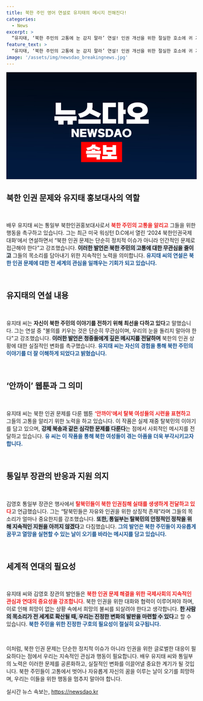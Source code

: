 ```yaml
---
title: 북한 주민 영어 연설로 유지태의 메시지 전해진다!
categories:
  - News
excerpt: >
  “유지태, ‘북한 주민의 고통에 눈 감지 말라’ 연설! 인권 개선을 위한 절실한 호소에 귀 기울여야 할 때입니다. 그가 전한 메시지, 함께 알아보세요!”
feature_text: >
  “유지태, ‘북한 주민의 고통에 눈 감지 말라’ 연설! 인권 개선을 위한 절실한 호소에 귀 기울여야 할 때입니다. 그가 전한 메시지, 함께 알아보세요!”
image: '/assets/img/newsdao_breakingnews.jpg'
---
```


<p><img src="/assets/img/newsdao_breakingnews.jpg" alt="ranknews 속보" /></p>

<h2 data-ke-size="size26">북한 인권 문제와 유지태 홍보대사의 역할</h2>

<p data-ke-size="size16">&nbsp;</p> 

<p>배우 유지태 씨는 통일부 북한인권홍보대사로서 <b><span style="color: #ee2323;">북한 주민의 고통을 알리고</span></b> 그들을 위한 행동을 촉구하고 있습니다. 그는 최근 미국 워싱턴 D.C에서 열린 ‘2024 북한인권국제대화’에서 연설하면서 “북한 인권 문제는 단순히 정치적 이슈가 아니라 인간적인 문제로 접근해야 한다”고 강조했습니다. <b><span style="background-color: #21538527;">이러한 발언은 북한 주민의 고통에 대한 무관심을 줄이고</span></b> 그들의 목소리를 담아내기 위한 지속적인 노력을 의미합니다. <b><span style="color: #1a5490;">유지태 씨의 연설은 북한 인권 문제에 대한 전 세계의 관심을 일깨우는 기회가 되고 있습니다.</span></b> </p>

<p data-ke-size="size16">&nbsp;</p> 

<h2 data-ke-size="size26">유지태의 연설 내용</h2>

<p data-ke-size="size16">&nbsp;</p> 

<p>유지태 씨는 <b><span style="ee2323;">자신이 북한 주민의 이야기를 전하기 위해 최선을 다하고 있다</span></b>고 말했습니다. 그는 연설 중 "불의를 키우는 것은 단순히 무관심이며, 우리의 눈을 돌리지 말아야 한다"고 강조했습니다. <b><span style="background-color: #21538527;">이러한 발언은 청중들에게 깊은 메시지를 전달하며</span></b> 북한의 인권 상황에 대한 실질적인 변화를 촉구했습니다. <b><span style="color: #1a5490;">유지태 씨는 자신의 경험을 통해 북한 주민의 이야기를 더 잘 이해하게 되었다고 밝혔습니다.</span></b> </p>

<p data-ke-size="size16">&nbsp;</p> 

<h2 data-ke-size="size26">‘안까이’ 웹툰과 그 의미</h2>

<p data-ke-size="size16">&nbsp;</p> 

<p>유지태 씨는 북한 인권 문제를 다룬 웹툰 <b><span style="color: #ee2323;">‘안까이’에서 탈북 여성들의 시련을 표현하고</span></b> 그들의 고통을 알리기 위한 노력을 하고 있습니다. 이 작품은 실제 재중 탈북민의 이야기를 담고 있으며, <b><span style="background-color: #21538527;">강제 북송과 같은 심각한 문제를 다룬다</span></b>는 점에서 사회적인 메시지를 전달하고 있습니다. <b><span style="color: #1a5490;">유 씨는 이 작품을 통해 북한 여성들이 겪는 아픔을 더욱 부각시키고자 합니다.</span></b> </p>

<p data-ke-size="size16">&nbsp;</p> 

<h2 data-ke-size="size26">통일부 장관의 반응과 지원 의지</h2>

<p data-ke-size="size16">&nbsp;</p> 

<p>김영호 통일부 장관은 행사에서 <b><span style="color: #ee2323;">탈북민들이 북한 인권침해 실태를 생생하게 전달하고 있다</span></b>고 언급했습니다. 그는 “탈북민들은 자유와 인권을 위한 상징적 존재”라며 그들의 목소리가 얼마나 중요한지를 강조했습니다. <b><span style="background-color: #21538527;">또한, 통일부는 탈북민의 안정적인 정착을 위해 지속적인 지원을 아끼지 않겠다</span></b>고 다짐했습니다. <b><span style="color: #1a5490;">그의 발언은 북한 주민들이 자유롭게 꿈꾸고 열망을 실현할 수 있는 날이 오기를 바라는 메시지를 담고 있습니다.</span></b> </p>

<p data-ke-size="size16">&nbsp;</p> 

<h2 data-ke-size="size26">세계적 연대의 필요성</h2>

<p data-ke-size="size16">&nbsp;</p> 

<p>유지태 씨와 김영호 장관의 발언들은 <b><span style="color: #ee2323;">북한 인권 문제 해결을 위한 국제사회의 지속적인 관심과 연대의 중요성을 강조합니다</span></b>. 북한 인권을 위한 대화와 협력이 이루어져야 하며, 이로 인해 희망이 없는 상황 속에서 희망의 불씨를 되살려야 한다고 생각합니다. <b><span style="background-color: #21538527;">한 사람의 목소리가 전 세계로 확산될 때, 우리는 진정한 변화의 발판을 마련할 수 있다</span></b>고 할 수 있습니다. <b><span style="color: #1a5490;">북한 주민을 위한 진정한 구호의 필요성이 절실히 요구됩니다.</span></b> </p>

<p data-ke-size="size16">&nbsp;</p> 

<p>이처럼, 북한 인권 문제는 단순한 정치적 이슈가 아니라 인권을 위한 글로벌한 대응이 필요하다는 점에서 우리는 지속적인 관심과 행동이 필요합니다. 배우 유지태 씨와 통일부의 노력은 이러한 문제를 공론화하고, 실질적인 변화를 이끌어낼 중요한 계기가 될 것입니다. 북한 주민들이 고통에서 벗어나 자유롭게 자신의 꿈을 이루는 날이 오기를 희망하며, 우리는 이들을 위한 행동을 멈추지 말아야 합니다.</p>
실시간 뉴스 속보는, <a href="https://newsdao.kr" rel="dofollow">https://newsdao.kr</a>


